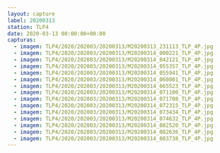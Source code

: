 ```yaml
---
layout: capture
label: 20200313
station: TLP4
date: 2020-03-13 00:00:00+00:00
capturas:
  - imagem: TLP4/2020/202003/20200313/M20200313_231113_TLP_4P.jpg
  - imagem: TLP4/2020/202003/20200313/M20200314_000221_TLP_4P.jpg
  - imagem: TLP4/2020/202003/20200313/M20200314_042121_TLP_4P.jpg
  - imagem: TLP4/2020/202003/20200313/M20200314_055357_TLP_4P.jpg
  - imagem: TLP4/2020/202003/20200313/M20200314_055941_TLP_4P.jpg
  - imagem: TLP4/2020/202003/20200313/M20200314_060001_TLP_4P.jpg
  - imagem: TLP4/2020/202003/20200313/M20200314_065523_TLP_4P.jpg
  - imagem: TLP4/2020/202003/20200313/M20200314_071100_TLP_4P.jpg
  - imagem: TLP4/2020/202003/20200313/M20200314_071708_TLP_4P.jpg
  - imagem: TLP4/2020/202003/20200313/M20200314_072315_TLP_4P.jpg
  - imagem: TLP4/2020/202003/20200313/M20200314_073434_TLP_4P.jpg
  - imagem: TLP4/2020/202003/20200313/M20200314_074632_TLP_4P.jpg
  - imagem: TLP4/2020/202003/20200313/M20200314_082520_TLP_4P.jpg
  - imagem: TLP4/2020/202003/20200313/M20200314_082636_TLP_4P.jpg
  - imagem: TLP4/2020/202003/20200313/M20200314_083738_TLP_4P.jpg
---
```

